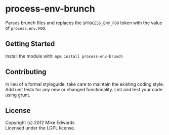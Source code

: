 # process-env-brunch

Parses brunch files and replaces the ```$PROCESS_ENV_FOO``` token with the value of ```process.env.FOO```.

## Getting Started
Install the module with: `npm install process-env-brunch`

## Contributing
In lieu of a formal styleguide, take care to maintain the existing coding style. Add unit tests for any new or changed functionality. Lint and test your code using [grunt](https://github.com/gruntjs/grunt).

## License
Copyright (c) 2012 Mike Edwards  
Licensed under the LGPL license.

